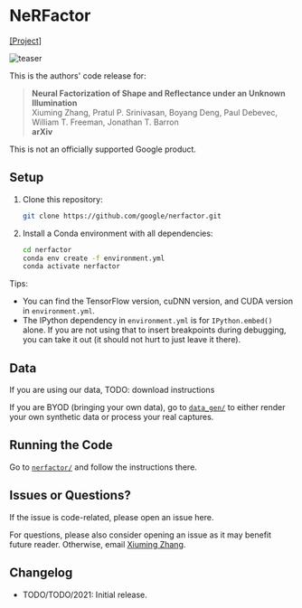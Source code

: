 # NeRFactor

[[Project]](http://nerfactor.csail.mit.edu/)

![teaser](assets/teaser.png)

This is the authors' code release for:
> **Neural Factorization of Shape and Reflectance under an Unknown Illumination**  
> Xiuming Zhang, Pratul P. Srinivasan, Boyang Deng, Paul Debevec, William T. Freeman, Jonathan T. Barron  
> **arXiv**

This is not an officially supported Google product.


## Setup

1. Clone this repository:
    ```bash
    git clone https://github.com/google/nerfactor.git
    ```

1. Install a Conda environment with all dependencies:
    ```bash
    cd nerfactor
    conda env create -f environment.yml
    conda activate nerfactor
    ```

Tips:
* You can find the TensorFlow version, cuDNN version, and CUDA version in
  `environment.yml`.
* The IPython dependency in `environment.yml` is for `IPython.embed()` alone.
  If you are not using that to insert breakpoints during debugging, you can
  take it out (it should not hurt to just leave it there).


## Data

If you are using our data, TODO: download instructions

If you are BYOD (bringing your own data), go to [`data_gen/`](./data_gen) to either render your own synthetic data or
process your real captures.


## Running the Code

Go to [`nerfactor/`](./nerfactor) and follow the instructions there.


## Issues or Questions?

If the issue is code-related, please open an issue here.

For questions, please also consider opening an issue as it may benefit future
reader. Otherwise, email [Xiuming Zhang](http://people.csail.mit.edu/xiuming).


## Changelog

* TODO/TODO/2021: Initial release.
